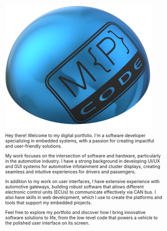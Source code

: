![MP Code logo](images\identity\MPcode_7.png "MP Code log")

Hey there!
Welcome to my digital portfolio. I'm a software developer specializing in embedded systems, with a passion for creating impactful and user-friendly solutions.

My work focuses on the intersection of software and hardware, particularly in the automotive industry. I have a strong background in developing UI/UX and GUI systems for automotive infotainment and cluster displays, creating seamless and intuitive experiences for drivers and passengers.

In addition to my work on user interfaces, I have extensive experience with automotive gateways, building robust software that allows different electronic control units (ECUs) to communicate effectively via CAN bus. I also have skills in web development, which I use to create the platforms and tools that support my embedded projects.

Feel free to explore my portfolio and discover how I bring innovative software solutions to life, from the low-level code that powers a vehicle to the polished user interface on its screen.
